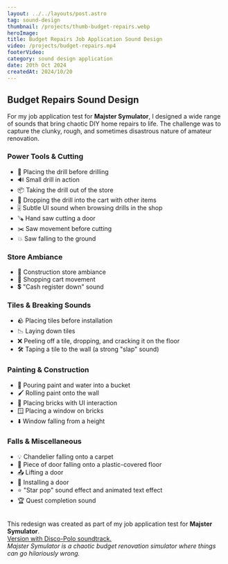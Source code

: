 ```yaml
---
layout: ../../layouts/post.astro
tag: sound-design
thumbnail: /projects/thumb-budget-repairs.webp
heroImage:
title: Budget Repairs Job Application Sound Design
video: /projects/budget-repairs.mp4
footerVideo: 
category: sound design application
date: 20th Oct 2024
createdAt: 2024/10/20
---
```


<h2>Budget Repairs Sound Design</h2>

<p>For my job application test for <b>Majster Symulator</b>, I designed a wide range of sounds that bring chaotic DIY home repairs to life. The challenge was to capture the clunky, rough, and sometimes disastrous nature of amateur renovation.</p>

<h3>Power Tools & Cutting</h3>
<ul>
  <li>🔩 Placing the drill before drilling</li>
  <li>🔊 Small drill in action</li>
  <li>📦 Taking the drill out of the store</li>
  <li>🛒 Dropping the drill into the cart with other items</li>
  <li>🎚️ Subtle UI sound when browsing drills in the shop</li>
  <li>🪚 Hand saw cutting a door</li>
  <li>✂️ Saw movement before cutting</li>
  <li>💥 Saw falling to the ground</li>
</ul>

<h3>Store Ambiance</h3>
<ul>
  <li>🏬 Construction store ambiance</li>
  <li>🛒 Shopping cart movement</li>
  <li>💲 "Cash register down" sound</li>
</ul>

<h3>Tiles & Breaking Sounds</h3>
<ul>
  <li>🪨 Placing tiles before installation</li>
  <li>📉 Laying down tiles</li>
  <li>❌ Peeling off a tile, dropping, and cracking it on the floor</li>
  <li>🛠️ Taping a tile to the wall (a strong "slap" sound)</li>
</ul>

<h3>Painting & Construction</h3>
<ul>
  <li>🎨 Pouring paint and water into a bucket</li>
  <li>🖌️ Rolling paint onto the wall</li>
  <li>🧱 Placing bricks with UI interaction</li>
  <li>🪟 Placing a window on bricks</li>
  <li>⬇️ Window falling from a height</li>
</ul>

<h3>Falls & Miscellaneous</h3>
<ul>
  <li>💡 Chandelier falling onto a carpet</li>
  <li>🚪 Piece of door falling onto a plastic-covered floor</li>
  <li>📤 Lifting a door</li>
  <li>🚪 Installing a door</li>
  <li>⭐ "Star pop" sound effect and animated text effect</li>
  <li>🏆 Quest completion sound</li>
</ul>

<br>
<div>
  This redesign was created as part of my job application test for <b>Majster Symulator</b>.
</div>
<div>
<a href="/projects/budget-repairs-simulator-music">
  Version with Disco-Polo soundtrack.
  </a>
</div>
<div>
    <i>Majster Symulator is a chaotic budget renovation simulator where things can go hilariously wrong.</i>
</div>
